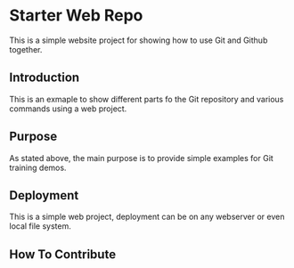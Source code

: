 # Starter Web Repo

This is a simple website project for showing how to use Git and Github together.

## Introduction

This is an exmaple to show different parts fo the Git repository and various commands using a web project.

## Purpose

As stated above, the main purpose is to provide simple examples for Git training demos.

## Deployment

This is a simple web project, deployment can be on any webserver or even local file system.

## How To Contribute